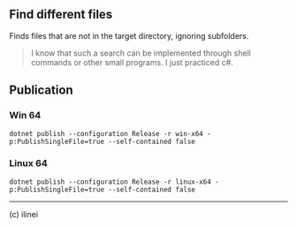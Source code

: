 ## Find different files

Finds files that are not in the target directory, ignoring subfolders.

> I know that such a search can be implemented through shell commands or other small programs. I just practiced c#.


## Publication
### Win 64
`dotnet publish --configuration Release -r win-x64 -p:PublishSingleFile=true --self-contained false`

### Linux 64
`dotnet publish --configuration Release -r linux-x64 -p:PublishSingleFile=true --self-contained false`

***

(c) ilinei